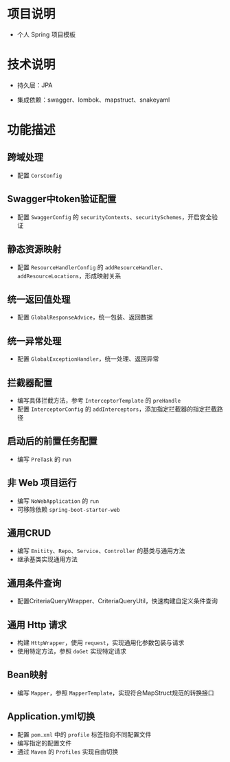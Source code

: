 # 项目说明

- 个人 Spring 项目模板

# 技术说明

- 持久层：JPA

- 集成依赖：swagger、lombok、mapstruct、snakeyaml

# 功能描述

## 跨域处理

- 配置 `CorsConfig`

## Swagger中token验证配置

- 配置 `SwaggerConfig` 的 `securityContexts`、`securitySchemes`，开启安全验证

## 静态资源映射

- 配置 `ResourceHandlerConfig` 的 `addResourceHandler`、`addResourceLocations`，形成映射关系

## 统一返回值处理

- 配置 `GlobalResponseAdvice`，统一包装、返回数据

## 统一异常处理

- 配置 `GlobalExceptionHandler`，统一处理、返回异常

## 拦截器配置

- 编写具体拦截方法，参考 `InterceptorTemplate` 的 `preHandle`
- 配置 `InterceptorConfig` 的 `addInterceptors`，添加指定拦截器的指定拦截路径

## 启动后的前置任务配置

- 编写 `PreTask` 的 `run`

## 非 Web 项目运行

- 编写 `NoWebApplication` 的 `run`
- 可移除依赖 `spring-boot-starter-web`

## 通用CRUD

- 编写 `Enitity`、`Repo`、`Service`、`Controller` 的基类与通用方法
- 继承基类实现通用方法

## 通用条件查询

- 配置CriteriaQueryWrapper、CriteriaQueryUtil，快速构建自定义条件查询

## 通用 Http 请求

- 构建 `HttpWrapper`，使用 `request`，实现通用化参数包装与请求
- 使用特定方法，参照 `doGet` 实现特定请求

## Bean映射

- 编写 `Mapper`，参照 `MapperTemplate`，实现符合MapStruct规范的转换接口

## Application.yml切换

- 配置 `pom.xml` 中的 `profile` 标签指向不同配置文件
- 编写指定的配置文件
- 通过 `Maven` 的 `Profiles` 实现自由切换
